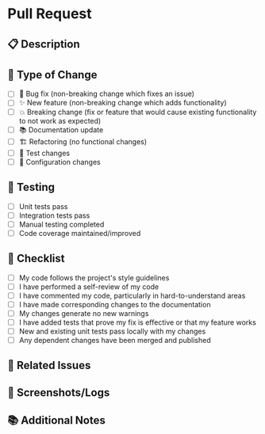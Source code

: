 # Pull Request

## 📋 Description
<!-- Provide a brief description of the changes -->

## 🔄 Type of Change
<!-- Mark the relevant option with an "x" -->
- [ ] 🐛 Bug fix (non-breaking change which fixes an issue)
- [ ] ✨ New feature (non-breaking change which adds functionality)
- [ ] 💥 Breaking change (fix or feature that would cause existing functionality to not work as expected)
- [ ] 📚 Documentation update
- [ ] 🏗️ Refactoring (no functional changes)
- [ ] 🧪 Test changes
- [ ] 🔧 Configuration changes

## 🧪 Testing
<!-- Describe the tests you ran to verify your changes -->
- [ ] Unit tests pass
- [ ] Integration tests pass
- [ ] Manual testing completed
- [ ] Code coverage maintained/improved

## 📝 Checklist
<!-- Mark completed items with an "x" -->
- [ ] My code follows the project's style guidelines
- [ ] I have performed a self-review of my code
- [ ] I have commented my code, particularly in hard-to-understand areas
- [ ] I have made corresponding changes to the documentation
- [ ] My changes generate no new warnings
- [ ] I have added tests that prove my fix is effective or that my feature works
- [ ] New and existing unit tests pass locally with my changes
- [ ] Any dependent changes have been merged and published

## 🔗 Related Issues
<!-- Link any related issues using keywords like "Fixes #123" or "Closes #456" -->

## 📸 Screenshots/Logs
<!-- If applicable, add screenshots or logs to help explain your changes -->

## 📚 Additional Notes
<!-- Add any additional notes for reviewers -->